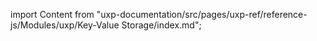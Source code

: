 
import Content from "uxp-documentation/src/pages/uxp-ref/reference-js/Modules/uxp/Key-Value Storage/index.md";

<Content query="product=xd"/>
